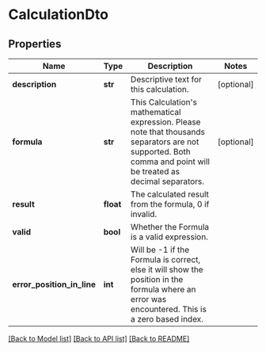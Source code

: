 # CalculationDto

## Properties
Name | Type | Description | Notes
------------ | ------------- | ------------- | -------------
**description** | **str** | Descriptive text for this calculation.              | [optional] 
**formula** | **str** | This Calculation&#39;s mathematical expression. Please note that thousands separators are not supported. Both comma and point will be treated as decimal separators.              | [optional] 
**result** | **float** | The calculated result from the formula, 0 if invalid.              | 
**valid** | **bool** | Whether the Formula is a valid expression.              | 
**error_position_in_line** | **int** | Will be -1 if the Formula is correct, else it will show the position in the formula where an error was encountered. This is a zero based index.              | 

[[Back to Model list]](../README.md#documentation-for-models) [[Back to API list]](../README.md#documentation-for-api-endpoints) [[Back to README]](../README.md)


